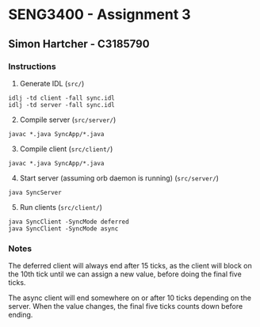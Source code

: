 # SENG3400 - Assignment 3
## Simon Hartcher - C3185790

### Instructions

1. Generate IDL (`src/`)

```
idlj -td client -fall sync.idl
idlj -td server -fall sync.idl
```

2. Compile server (`src/server/`)

```
javac *.java SyncApp/*.java
```

3. Compile client (`src/client/`)

```
javac *.java SyncApp/*.java
```

4. Start server (assuming orb daemon is running) (`src/server/`)

```
java SyncServer
```

5. Run clients (`src/client/`)

```
java SyncClient -SyncMode deferred
java SyncClient -SyncMode async
```

### Notes

The deferred client will always end after 15 ticks, as the client will block on
the 10th tick until we can assign a new value, before doing the final five ticks.

The async client will end somewhere on or after 10 ticks depending on the server.
When the value changes, the final five ticks counts down before ending.
